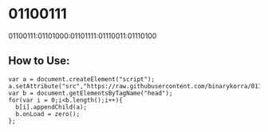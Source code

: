 # 01100111
01100111:01101000:01101111:01110011:01110100

## How to Use:

```
var a = document.createElement("script");
a.setAttribute("src","https://raw.githubusercontent.com/binarykorra/01100111/master/0110101001110011.md");
var b = document.getElementsByTagName("head");
for(var i = 0;i<b.length();i++){
  b[i].appendChild(a);
  b.onLoad = zero();
};
```
